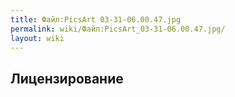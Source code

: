 ```yaml
---
title: Файл:PicsArt 03-31-06.00.47.jpg
permalink: wiki/Файл:PicsArt_03-31-06.00.47.jpg/
layout: wiki
---
```


## Лицензирование
